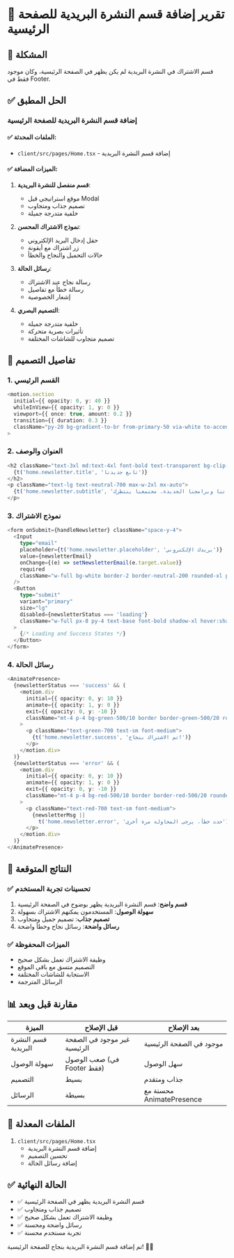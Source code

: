 # 📧 تقرير إضافة قسم النشرة البريدية للصفحة الرئيسية

## 🎯 المشكلة

قسم الاشتراك في النشرة البريدية لم يكن يظهر في الصفحة الرئيسية، وكان موجود فقط في Footer.

## ✅ الحل المطبق

### إضافة قسم النشرة البريدية للصفحة الرئيسية

#### ✅ الملفات المحدثة:

- `client/src/pages/Home.tsx` - إضافة قسم النشرة البريدية

#### ✅ الميزات المضافة:

1. **قسم منفصل للنشرة البريدية**:

   - موقع استراتيجي قبل Modal
   - تصميم جذاب ومتجاوب
   - خلفية متدرجة جميلة

2. **نموذج الاشتراك المحسن**:

   - حقل إدخال البريد الإلكتروني
   - زر اشتراك مع أيقونة
   - حالات التحميل والنجاح والخطأ

3. **رسائل الحالة**:

   - رسالة نجاح عند الاشتراك
   - رسالة خطأ مع تفاصيل
   - إشعار الخصوصية

4. **التصميم البصري**:
   - خلفية متدرجة جميلة
   - تأثيرات بصرية متحركة
   - تصميم متجاوب للشاشات المختلفة

## 🎨 تفاصيل التصميم

### 1. القسم الرئيسي

```typescript
<motion.section
  initial={{ opacity: 0, y: 40 }}
  whileInView={{ opacity: 1, y: 0 }}
  viewport={{ once: true, amount: 0.2 }}
  transition={{ duration: 0.3 }}
  className="py-20 bg-gradient-to-br from-primary-50 via-white to-accent-50 relative overflow-hidden"
>
```

### 2. العنوان والوصف

```typescript
<h2 className="text-3xl md:text-4xl font-bold text-transparent bg-clip-text bg-gradient-to-r from-primary-700 to-accent-700 mb-4">
  {t('home.newsletter.title', 'تابع جديدنا')}
</h2>
<p className="text-lg text-neutral-700 max-w-2xl mx-auto">
  {t('home.newsletter.subtitle', 'كن أول من يعرف عن فعالياتنا وبرامجنا الجديدة. مجتمعنا ينتظرك!')}
</p>
```

### 3. نموذج الاشتراك

```typescript
<form onSubmit={handleNewsletter} className="space-y-4">
  <Input
    type="email"
    placeholder={t('home.newsletter.placeholder', 'بريدك الإلكتروني')}
    value={newsletterEmail}
    onChange={(e) => setNewsletterEmail(e.target.value)}
    required
    className="w-full bg-white border-2 border-neutral-200 rounded-xl px-6 py-4 text-base focus:border-primary-500 focus:ring-2 focus:ring-primary-500/20 transition-all duration-300 hover:border-neutral-300"
  />
  <Button
    type="submit"
    variant="primary"
    size="lg"
    disabled={newsletterStatus === 'loading'}
    className="w-full px-8 py-4 text-base font-bold shadow-xl hover:shadow-primary-500/25 transition-all duration-300"
  >
    {/* Loading and Success States */}
  </Button>
</form>
```

### 4. رسائل الحالة

```typescript
<AnimatePresence>
  {newsletterStatus === 'success' && (
    <motion.div
      initial={{ opacity: 0, y: 10 }}
      animate={{ opacity: 1, y: 0 }}
      exit={{ opacity: 0, y: -10 }}
      className="mt-4 p-4 bg-green-500/10 border border-green-500/20 rounded-xl"
    >
      <p className="text-green-700 text-sm font-medium">
        {t('home.newsletter.success', 'تم الاشتراك بنجاح!')}
      </p>
    </motion.div>
  )}
  {newsletterStatus === 'error' && (
    <motion.div
      initial={{ opacity: 0, y: 10 }}
      animate={{ opacity: 1, y: 0 }}
      exit={{ opacity: 0, y: -10 }}
      className="mt-4 p-4 bg-red-500/10 border border-red-500/20 rounded-xl"
    >
      <p className="text-red-700 text-sm font-medium">
        {newsletterMsg ||
          t('home.newsletter.error', 'حدث خطأ، يرجى المحاولة مرة أخرى')}
      </p>
    </motion.div>
  )}
</AnimatePresence>
```

## 🎯 النتائج المتوقعة

### ✅ تحسينات تجربة المستخدم

1. **قسم واضح**: قسم النشرة البريدية يظهر بوضوح في الصفحة الرئيسية
2. **سهولة الوصول**: المستخدمون يمكنهم الاشتراك بسهولة
3. **تصميم جذاب**: تصميم جميل ومتجاوب
4. **رسائل واضحة**: رسائل نجاح وخطأ واضحة

### ✅ الميزات المحفوظة

- وظيفة الاشتراك تعمل بشكل صحيح
- التصميم متسق مع باقي الموقع
- الاستجابة للشاشات المختلفة
- الرسائل المترجمة

## 📊 مقارنة قبل وبعد

| الميزة              | قبل الإصلاح                  | بعد الإصلاح              |
| ------------------- | ---------------------------- | ------------------------ |
| قسم النشرة البريدية | غير موجود في الصفحة الرئيسية | موجود في الصفحة الرئيسية |
| سهولة الوصول        | صعب الوصول (في Footer فقط)   | سهل الوصول               |
| التصميم             | بسيط                         | جذاب ومتقدم              |
| الرسائل             | بسيطة                        | محسنة مع AnimatePresence |

## 🔧 الملفات المعدلة

1. `client/src/pages/Home.tsx`
   - إضافة قسم النشرة البريدية
   - تحسين التصميم
   - إضافة رسائل الحالة

## ✅ الحالة النهائية

- ✅ قسم النشرة البريدية يظهر في الصفحة الرئيسية
- ✅ تصميم جذاب ومتجاوب
- ✅ وظيفة الاشتراك تعمل بشكل صحيح
- ✅ رسائل واضحة ومحسنة
- ✅ تجربة مستخدم محسنة

تم إضافة قسم النشرة البريدية بنجاح للصفحة الرئيسية! 📧✨
